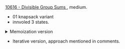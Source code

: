 [10616 - Divisible Group Sums ](https://onlinejudge.org/index.php?option=com_onlinejudge&Itemid=8&category=652&page=show_problem&problem=1557), medium.

- 01 knapsack variant
- innvoled 3 states.

<details>
<summary>Memoization version</summary>

```cpp
  #define MAX 205
  #define vi vector<int>
  #define vvi vector<vi>
  #define vvvi vector<vvi>

  int N, M, D, Q;
  vi arr;
  vvvi memo;

  int dp(int n, int sum, int m) {
      if (m == 0)
          return sum == 0;
      if (n == N)
          return 0;

      int &ans = memo[n][sum][m];

      if (ans != -1)
          return ans;

      ans = dp(n + 1, (sum % D + D) % D, m) +
            dp(n + 1, (D + sum % D + arr[n] % D) % D, m + 1);
      return ans;
  }

  int main() {
      int i, j, res;

      j = 1;
      while (1) {
      scanf("%d %d", &N, &Q);

          if (N == 0 && Q == 0)
            break;

          arr = vi(N);
          for (auto &i : arr)
            scanf("%d", &i);

          printf("SET %d:\n", j);

          for (i = 0; i < Q; i++) {
            scanf("%d %d", &D, &M);
            memo = vvvi(MAX, vvi(MAX, vi(15, -1)));

            res = dp(0, 0, M);
            printf("QUERY %d: %d\n", i + 1, res);
          }
          j++;
      }
  }


```

</details>

 - Iterative version, approach mentioned in comments.
